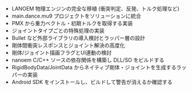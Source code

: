 - LANOEM 物理エンジンの完全な移植 (衝突判定、反発、トルク処理など)
- main.dance.mu9 プロジェクトをソリューションに統合
- PMX から重力ベクトル・初期トルクを取得する実装
- ジョイントタイプごとの特殊処理の実装
- Bullet など外部ライブラリの導入検討とラッパー層の設計
- 剛体間衝突レスポンスとジョイント解決の高度化
- 剛体/ジョイント描画フラグとUI連動の検討
- nanoem C/C++ ソースの依存関係を構築し DLL/SO をビルドする
- RigidBodyData/JointData からネイティブ剛体・ジョイントを生成するラッパーの実装
- Android SDK をインストールし、ビルドして警告が消えるか確認する
